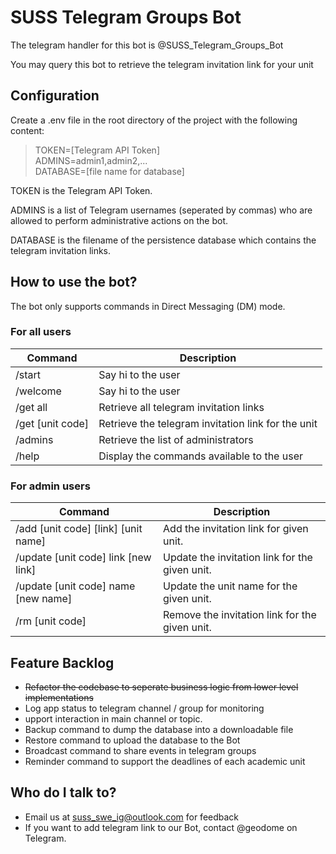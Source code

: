 # SUSS Telegram Groups Bot

The telegram handler for this bot is @SUSS_Telegram_Groups_Bot

You may query this bot to retrieve the telegram invitation link for your unit

## Configuration

Create a .env file in the root directory of the project with the following content:

> TOKEN=[Telegram API Token]  
> ADMINS=admin1,admin2,...  
> DATABASE=[file name for database]  

TOKEN is the Telegram API Token.  

ADMINS is a list of Telegram usernames (seperated by commas) who are allowed to perform administrative actions on the bot.  

DATABASE is the filename of the persistence database which contains the telegram invitation links.

## How to use the bot?

The bot only supports commands in Direct Messaging (DM) mode.

### For all users

| Command  | Description | 
| -------- | ------------| 
| /start | Say hi to the user |
| /welcome | Say hi to the user |
| /get all  | Retrieve all telegram invitation links  |
| /get [unit code] | Retrieve the telegram invitation link for the unit | 
| /admins | Retrieve the list of administrators |
| /help | Display the commands available to the user | 

### For admin users

| Command | Description |
|---------|-------------|
| /add [unit code] [link] [unit name] | Add the invitation link for given unit. |
| /update [unit code] link [new link] | Update the invitation link for the given unit. |
| /update [unit code] name [new name] | Update the unit name for the given unit. |
| /rm [unit code] | Remove the invitation link for the given unit. |

## Feature Backlog

* ~~Refactor the codebase to seperate business logic from lower level implementations~~
* Log app status to telegram channel / group for monitoring
* upport interaction in main channel or topic.
* Backup command to dump the database into a downloadable file
* Restore command to upload the database to the Bot
* Broadcast command to share events in telegram groups 
* Reminder command to support the deadlines of each academic unit

## Who do I talk to?

* Email us at suss_swe_ig@outlook.com for feedback
* If you want to add telegram link to our Bot, contact @geodome on Telegram.